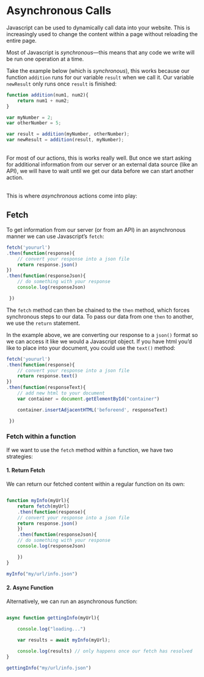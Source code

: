 # Asynchronous Calls

Javascript can be used to dynamically call data into your website. This is increasingly used to change the content within a page without reloading the entire page. 

Most of Javascript is *synchronous*—this means that any code we write will be run one operation at a time. 

Take the example below (which is *synchronous*), this works because our function `addition` runs for our variable `result` when we call it. Our variable `newResult` only runs once `result` is finished:

```javascript
function addition(num1, num2){
	return num1 + num2;
}

var myNumber = 2;
var otherNumber = 5;

var result = addition(myNumber, otherNumber);
var newResult = addition(result, myNumber);


```

<br>For most of our actions, this is works really well. But once we start asking for additional information from our server or an external data source (like an API), we will have to wait until we get our data before we can start another action. 

<br>This is where *asynchronous* actions come into play:

## Fetch

To get information from our server (or from an API) in an asynchronous manner we can use Javascript&rsquo;s `fetch`:

```javascript
fetch('yoururl')
.then(function(response){ 
	// convert your response into a json file
	return response.json() 
})
.then(function(responseJson){ 
	// do something with your response
	console.log(responseJson)

 })

```

The `fetch` method can then be chained to the `then` method, which forces synchronous steps to our data. To pass our data from one `then` to another, we use the `return` statement.

In the example above, we are converting our response to a `json()` format so we can access it like we would a Javascript object. If you have html you&rsquo;d like to place into your document, you could use the `text()` method:

```javascript
fetch('yoururl')
.then(function(response){ 
	// convert your response into a json file
	return response.text() 
})
.then(function(responseText){ 
	// add new html to your document
	var container = document.getElementById("container")

	container.insertAdjacentHTML('beforeend', responseText)

 })

```

### Fetch within a function

If we want to use the `fetch` method within a function, we have two strategies: 

#### 1. Return Fetch
We can return our fetched content within a regular function on its own:
```javascript

function myInfo(myUrl){
	return fetch(myUrl)
	.then(function(response){ 
	// convert your response into a json file
	return response.json() 
	})
	.then(function(responseJson){ 
	// do something with your response
	console.log(responseJson)

	})
}

myInfo("my/url/info.json")

```

#### 2. Async Function
Alternatively, we can run an asynchronous function:

```javascript

async function gettingInfo(myUrl){
	
	console.log("loading...")

	var results = await myInfo(myUrl);

	console.log(results) // only happens once our fetch has resolved
}

gettingInfo("my/url/info.json")

```


